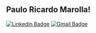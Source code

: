 ## Paulo Ricardo Marolla!

[![Linkedin Badge](https://img.shields.io/badge/-Paulo%20Marolla-0e76a8?style=flat-square&logo=Linkedin&logoColor=white&link=https://www.linkedin.com/in/paulo-marolla-2287b7191/)](https://www.linkedin.com/in/paulo-marolla-2287b7191/) 
[![Gmail Badge](https://img.shields.io/badge/-paulo.ricardo.marolla@hotmail.com-0078D4?style=flat-square&logo=Gmail&logoColor=white&link=mailto:paulo.ricardo.marolla@hotmail.com)](paulo.ricardo.marolla@hotmail.com)
